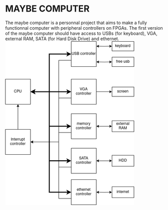 # MAYBE COMPUTER

The maybe computer is a personnal project that aims to make a fully functionnal computer with peripheral controllers on FPGAs.
The first version of the maybe computer should have access to USBs (for keyboard), VGA, external RAM, SATA (for Hard Disk Drive) and ethernet.
![the first maybe computer](maybe_computer.png)

